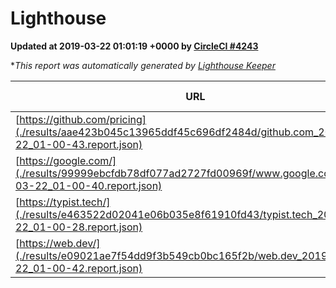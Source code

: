 
# Lighthouse

**Updated at 2019-03-22 01:01:19 +0000 by [CircleCI #4243](https://circleci.com/gh/ItinerisLtd/lighthouse-keeper-example/4243)**

**This report was automatically generated by [Lighthouse Keeper](https://github.com/itinerisltd/lighthouse-keeper)*

| URL | Performance | Accessibility | Best Practices | SEO | PWA | Updated At |
| --- | --- | --- | --- | --- | --- | --- |
| [https://github.com/pricing](./results/aae423b045c13965ddf45c696df2484d/github.com_2019-03-22_01-00-43.report.json) | 0.86 | 0.89 | 0.93 | 0.9 | 0.58 | 2019-03-22T01:00:43.692Z |
| [https://google.com/](./results/99999ebcfdb78df077ad2727fd00969f/www.google.com_2019-03-22_01-00-40.report.json) | 0.93 | 0.71 | 0.93 | 0.82 | 0.58 | 2019-03-22T01:00:40.041Z |
| [https://typist.tech/](./results/e463522d02041e06b035e8f61910fd43/typist.tech_2019-03-22_01-00-28.report.json) | 1 |  |  |  |  | 2019-03-22T01:00:28.523Z |
| [https://web.dev/](./results/e09021ae7f54dd9f3b549cb0bc165f2b/web.dev_2019-03-22_01-00-42.report.json) | 0.97 | 0.93 | 0.93 | 0.96 | 1 | 2019-03-22T01:00:42.506Z |
